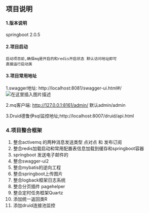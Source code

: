 ## 项目说明

#### 1.版本说明
springboot 2.0.5

#### 2.项目启动
    启动项目前,确保mq是开启的和redis开启状态 默认访问地址即可
    直接运行启动类
    
#### 3.项目常用地址
1.swagger地址: http://localhost:8081/swagger-ui.html#/
![在这里插入图片描述](https://img-blog.csdnimg.cn/20200602194521698.png?x-oss-process=image/watermark,type_ZmFuZ3poZW5naGVpdGk,shadow_1,text_aHR0cHM6Ly9ibG9nLmNzZG4ubmV0L0NvcmV5WHV1,size_5,color_FFFFFF,t_10)
        
2.mq客户端:    http://127.0.0.1:8161/admin/
默认admin/admin   

3.Druid德鲁伊sql监控地址;http://localhost:8007/druid/api.html


### 4.项目整合框架
1. 整合activemq 的两种消息发送类型 点对点 和 发布订阅
2. 整合redis加载启动和常用配置表信息加载到缓存和springboot容器
3. springboot 发送电子邮件的
4. 整合swagger-ui2
3. 整合mybatis的逆向工程
4. 整合springboot上传图片
5. 整合logback框架日志系统
6. 整合分页插件 pagehelper
7. 整合定时任务框架Quartz
8. 添加统一返回类R
9. 添加druid连接池监控
   
     


